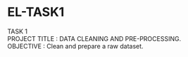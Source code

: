 # EL-TASK1
TASK 1
<br>
PROJECT TITLE : DATA CLEANING AND PRE-PROCESSING.
<br>
OBJECTIVE : Clean and prepare a raw dataset.
<br>
